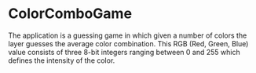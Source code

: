 # ColorComboGame
The application is a guessing game in which given a number of colors the layer guesses the average color combination.
This RGB (Red, Green, Blue) value consists of three 8-bit integers ranging between 0 and 255 which defines the intensity of the color.
